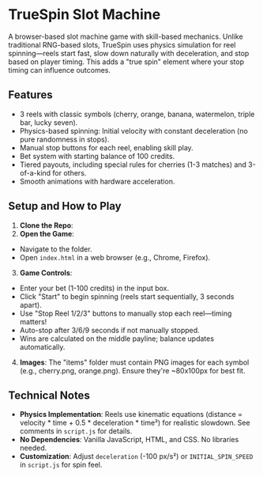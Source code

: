 # TrueSpin Slot Machine

A browser-based slot machine game with skill-based mechanics. Unlike traditional RNG-based slots, TrueSpin uses physics simulation for reel spinning—reels start fast, slow down naturally with deceleration, and stop based on player timing. This adds a "true spin" element where your stop timing can influence outcomes.

## Features
- 3 reels with classic symbols (cherry, orange, banana, watermelon, triple bar, lucky seven).
- Physics-based spinning: Initial velocity with constant deceleration (no pure randomness in stops).
- Manual stop buttons for each reel, enabling skill play.
- Bet system with starting balance of 100 credits.
- Tiered payouts, including special rules for cherries (1-3 matches) and 3-of-a-kind for others.
- Smooth animations with hardware acceleration.

## Setup and How to Play
1. **Clone the Repo**:
2. **Open the Game**: 
- Navigate to the folder.
- Open `index.html` in a web browser (e.g., Chrome, Firefox).
3. **Game Controls**:
- Enter your bet (1-100 credits) in the input box.
- Click "Start" to begin spinning (reels start sequentially, 3 seconds apart).
- Use "Stop Reel 1/2/3" buttons to manually stop each reel—timing matters!
- Auto-stop after 3/6/9 seconds if not manually stopped.
- Wins are calculated on the middle payline; balance updates automatically.
4. **Images**: The "items" folder must contain PNG images for each symbol (e.g., cherry.png, orange.png). Ensure they're ~80x100px for best fit.

## Technical Notes
- **Physics Implementation**: Reels use kinematic equations (distance = velocity * time + 0.5 * deceleration * time²) for realistic slowdown. See comments in `script.js` for details.
- **No Dependencies**: Vanilla JavaScript, HTML, and CSS. No libraries needed.
- **Customization**: Adjust `deceleration` (-100 px/s²) or `INITIAL_SPIN_SPEED` in `script.js` for spin feel.
